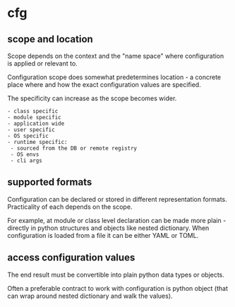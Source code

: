 
# cfg

## scope and location

Scope depends on the context and the "name space" where configuration is applied or relevant to.

Configuration scope does somewhat predetermines location - a concrete place where and how the exact 
configuration values are specified.

The specificity can increase as the scope becomes wider.

    - class specific 
    - module specific
    - application wide
    - user specific
    - OS specific
    - runtime specific:
     - sourced from the DB or remote registry
     - OS envs
     - cli args

## supported formats

Configuration can be declared or stored in different representation formats. Practicality of each depends on the scope.

For example, at module or class level declaration can be made more plain - directly in python structures and objects 
like nested dictionary. When configuration is loaded from a file it can be either YAML or TOML.

## access configuration values

The end result must be convertible into plain python data types or objects.

Often a preferable contract to work with configuration is python object (that can wrap around nested dictionary and walk the values).
